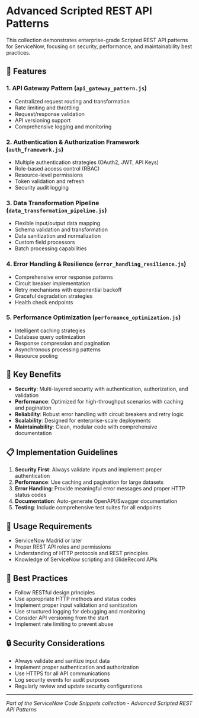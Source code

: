 # Advanced Scripted REST API Patterns

This collection demonstrates enterprise-grade Scripted REST API patterns for ServiceNow, focusing on security, performance, and maintainability best practices.

## 🎯 Features

### 1. **API Gateway Pattern** (`api_gateway_pattern.js`)
- Centralized request routing and transformation
- Rate limiting and throttling
- Request/response validation
- API versioning support
- Comprehensive logging and monitoring

### 2. **Authentication & Authorization Framework** (`auth_framework.js`)
- Multiple authentication strategies (OAuth2, JWT, API Keys)
- Role-based access control (RBAC)
- Resource-level permissions
- Token validation and refresh
- Security audit logging

### 3. **Data Transformation Pipeline** (`data_transformation_pipeline.js`)
- Flexible input/output data mapping
- Schema validation and transformation
- Data sanitization and normalization
- Custom field processors
- Batch processing capabilities

### 4. **Error Handling & Resilience** (`error_handling_resilience.js`)
- Comprehensive error response patterns
- Circuit breaker implementation
- Retry mechanisms with exponential backoff
- Graceful degradation strategies
- Health check endpoints

### 5. **Performance Optimization** (`performance_optimization.js`)
- Intelligent caching strategies
- Database query optimization
- Response compression and pagination
- Asynchronous processing patterns
- Resource pooling

## 🚀 Key Benefits

- **Security**: Multi-layered security with authentication, authorization, and validation
- **Performance**: Optimized for high-throughput scenarios with caching and pagination
- **Reliability**: Robust error handling with circuit breakers and retry logic
- **Scalability**: Designed for enterprise-scale deployments
- **Maintainability**: Clean, modular code with comprehensive documentation

## 📋 Implementation Guidelines

1. **Security First**: Always validate inputs and implement proper authentication
2. **Performance**: Use caching and pagination for large datasets
3. **Error Handling**: Provide meaningful error messages and proper HTTP status codes
4. **Documentation**: Auto-generate OpenAPI/Swagger documentation
5. **Testing**: Include comprehensive test suites for all endpoints

## 🔧 Usage Requirements

- ServiceNow Madrid or later
- Proper REST API roles and permissions
- Understanding of HTTP protocols and REST principles
- Knowledge of ServiceNow scripting and GlideRecord APIs

## 📖 Best Practices

- Follow RESTful design principles
- Use appropriate HTTP methods and status codes
- Implement proper input validation and sanitization
- Use structured logging for debugging and monitoring
- Consider API versioning from the start
- Implement rate limiting to prevent abuse

## 🔒 Security Considerations

- Always validate and sanitize input data
- Implement proper authentication and authorization
- Use HTTPS for all API communications
- Log security events for audit purposes
- Regularly review and update security configurations

---

*Part of the ServiceNow Code Snippets collection - Advanced Scripted REST API Patterns*
